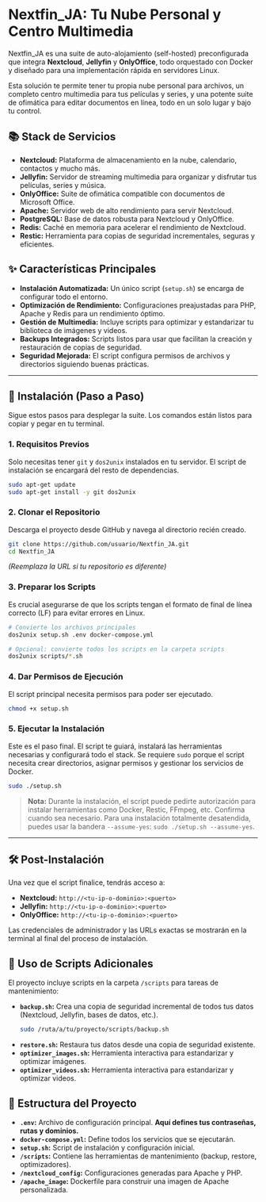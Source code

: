 # Nextfin_JA: Tu Nube Personal y Centro Multimedia

Nextfin_JA es una suite de auto-alojamiento (self-hosted) preconfigurada que integra **Nextcloud**, **Jellyfin** y **OnlyOffice**, todo orquestado con Docker y diseñado para una implementación rápida en servidores Linux.

Esta solución te permite tener tu propia nube personal para archivos, un completo centro multimedia para tus películas y series, y una potente suite de ofimática para editar documentos en línea, todo en un solo lugar y bajo tu control.

## 📚 Stack de Servicios

- **Nextcloud:** Plataforma de almacenamiento en la nube, calendario, contactos y mucho más.
- **Jellyfin:** Servidor de streaming multimedia para organizar y disfrutar tus películas, series y música.
- **OnlyOffice:** Suite de ofimática compatible con documentos de Microsoft Office.
- **Apache:** Servidor web de alto rendimiento para servir Nextcloud.
- **PostgreSQL:** Base de datos robusta para Nextcloud y OnlyOffice.
- **Redis:** Caché en memoria para acelerar el rendimiento de Nextcloud.
- **Restic:** Herramienta para copias de seguridad incrementales, seguras y eficientes.

## ✨ Características Principales

- **Instalación Automatizada:** Un único script (`setup.sh`) se encarga de configurar todo el entorno.
- **Optimización de Rendimiento:** Configuraciones preajustadas para PHP, Apache y Redis para un rendimiento óptimo.
- **Gestión de Multimedia:** Incluye scripts para optimizar y estandarizar tu biblioteca de imágenes y videos.
- **Backups Integrados:** Scripts listos para usar que facilitan la creación y restauración de copias de seguridad.
- **Seguridad Mejorada:** El script configura permisos de archivos y directorios siguiendo buenas prácticas.

---

## 🚀 Instalación (Paso a Paso)

Sigue estos pasos para desplegar la suite. Los comandos están listos para copiar y pegar en tu terminal.

### 1. Requisitos Previos

Solo necesitas tener `git` y `dos2unix` instalados en tu servidor. El script de instalación se encargará del resto de dependencias.

```bash
sudo apt-get update
sudo apt-get install -y git dos2unix
```

### 2. Clonar el Repositorio

Descarga el proyecto desde GitHub y navega al directorio recién creado.

```bash
git clone https://github.com/usuario/Nextfin_JA.git
cd Nextfin_JA
```
*(Reemplaza la URL si tu repositorio es diferente)*

### 3. Preparar los Scripts

Es crucial asegurarse de que los scripts tengan el formato de final de línea correcto (LF) para evitar errores en Linux.

```bash
# Convierte los archivos principales
dos2unix setup.sh .env docker-compose.yml

# Opcional: convierte todos los scripts en la carpeta scripts
dos2unix scripts/*.sh
```

### 4. Dar Permisos de Ejecución

El script principal necesita permisos para poder ser ejecutado.

```bash
chmod +x setup.sh
```

### 5. Ejecutar la Instalación

Este es el paso final. El script te guiará, instalará las herramientas necesarias y configurará todo el stack. Se requiere `sudo` porque el script necesita crear directorios, asignar permisos y gestionar los servicios de Docker.

```bash
sudo ./setup.sh
```
> **Nota:** Durante la instalación, el script puede pedirte autorización para instalar herramientas como Docker, Restic, FFmpeg, etc. Confirma cuando sea necesario. Para una instalación totalmente desatendida, puedes usar la bandera `--assume-yes`: `sudo ./setup.sh --assume-yes`.

---

## 🛠️ Post-Instalación

Una vez que el script finalice, tendrás acceso a:

- **Nextcloud:** `http://<tu-ip-o-dominio>:<puerto>`
- **Jellyfin:** `http://<tu-ip-o-dominio>:<puerto>`
- **OnlyOffice:** `http://<tu-ip-o-dominio>:<puerto>`

Las credenciales de administrador y las URLs exactas se mostrarán en la terminal al final del proceso de instalación.

## 🧰 Uso de Scripts Adicionales

El proyecto incluye scripts en la carpeta `/scripts` para tareas de mantenimiento:

- **`backup.sh`:** Crea una copia de seguridad incremental de todos tus datos (Nextcloud, Jellyfin, bases de datos, etc.).
  ```bash
  sudo /ruta/a/tu/proyecto/scripts/backup.sh
  ```
- **`restore.sh`:** Restaura tus datos desde una copia de seguridad existente.
- **`optimizer_images.sh`:** Herramienta interactiva para estandarizar y optimizar imágenes.
- **`optimizer_videos.sh`:** Herramienta interactiva para estandarizar y optimizar videos.

## 📂 Estructura del Proyecto

- **`.env`:** Archivo de configuración principal. **Aquí defines tus contraseñas, rutas y dominios.**
- **`docker-compose.yml`:** Define todos los servicios que se ejecutarán.
- **`setup.sh`:** Script de instalación y configuración inicial.
- **`/scripts`:** Contiene las herramientas de mantenimiento (backup, restore, optimizadores).
- **`/nextcloud_config`:** Configuraciones generadas para Apache y PHP.
- **`/apache_image`:** Dockerfile para construir una imagen de Apache personalizada.
